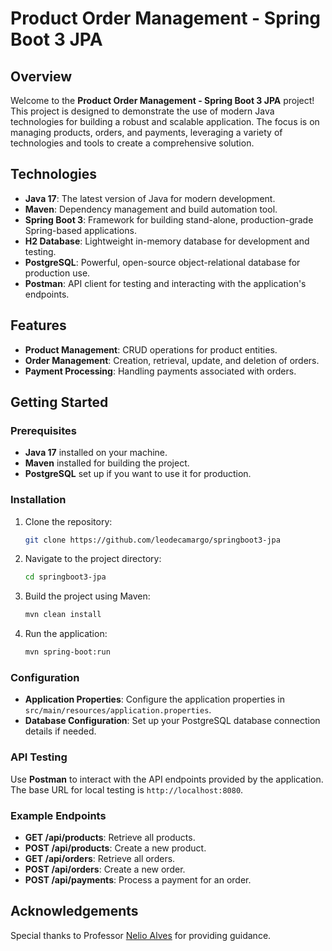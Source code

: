 # Product Order Management - Spring Boot 3 JPA

## Overview

Welcome to the **Product Order Management - Spring Boot 3 JPA** project! This project is designed to demonstrate the use of modern Java technologies for building a robust and scalable application. The focus is on managing products, orders, and payments, leveraging a variety of technologies and tools to create a comprehensive solution.

## Technologies

- **Java 17**: The latest version of Java for modern development.
- **Maven**: Dependency management and build automation tool.
- **Spring Boot 3**: Framework for building stand-alone, production-grade Spring-based applications.
- **H2 Database**: Lightweight in-memory database for development and testing.
- **PostgreSQL**: Powerful, open-source object-relational database for production use.
- **Postman**: API client for testing and interacting with the application's endpoints.

## Features

- **Product Management**: CRUD operations for product entities.
- **Order Management**: Creation, retrieval, update, and deletion of orders.
- **Payment Processing**: Handling payments associated with orders.

## Getting Started

### Prerequisites

- **Java 17** installed on your machine.
- **Maven** installed for building the project.
- **PostgreSQL** set up if you want to use it for production.

### Installation

1. Clone the repository:

   ```bash
   git clone https://github.com/leodecamargo/springboot3-jpa
   ```

2. Navigate to the project directory:

   ```bash
   cd springboot3-jpa
   ```

3. Build the project using Maven:

   ```bash
   mvn clean install
   ```

4. Run the application:

   ```bash
   mvn spring-boot:run
   ```

### Configuration

- **Application Properties**: Configure the application properties in `src/main/resources/application.properties`.
- **Database Configuration**: Set up your PostgreSQL database connection details if needed.

### API Testing

Use **Postman** to interact with the API endpoints provided by the application. The base URL for local testing is `http://localhost:8080`.

### Example Endpoints

- **GET /api/products**: Retrieve all products.
- **POST /api/products**: Create a new product.
- **GET /api/orders**: Retrieve all orders.
- **POST /api/orders**: Create a new order.
- **POST /api/payments**: Process a payment for an order.

## Acknowledgements

Special thanks to Professor [Nelio Alves](https://www.linkedin.com/in/nelioalves) for providing guidance.